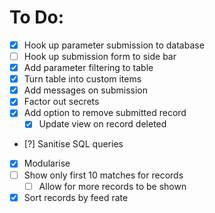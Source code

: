 # To Do:
- [X] Hook up parameter submission to database
- [ ] Hook up submission form to side bar
- [X] Add parameter filtering to table
- [X] Turn table into custom items
- [X] Add messages on submission
- [X] Factor out secrets
- [X] Add option to remove submitted record
  - [X] Update view on record deleted
- [?] Sanitise SQL queries
- [X] Modularise
- [ ] Show only first 10 matches for records
  - [ ] Allow for more records to be shown
- [X] Sort records by feed rate